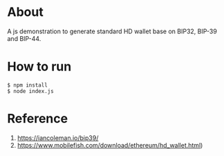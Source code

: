 # About
A js demonstration to generate standard HD wallet base on BIP32, BIP-39 and BIP-44.

# How to run
```
$ npm install
$ node index.js
```

# Reference
1. https://iancoleman.io/bip39/
2. https://www.mobilefish.com/download/ethereum/hd_wallet.html)